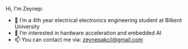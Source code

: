 Hi, I'm Zeynep:

- 🔭 I’m a 4th year electrical electronics engineering student at Bilkent University
- 🌱 I’m interested in hardware acceleration and embedded AI
- 📫 You can contact me via: zeynepakcil@gmail.com
  

